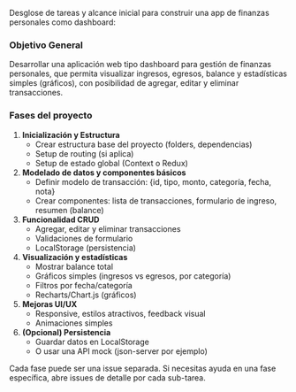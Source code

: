 Desglose de tareas y alcance inicial para construir una app de finanzas personales como dashboard:

### Objetivo General
Desarrollar una aplicación web tipo dashboard para gestión de finanzas personales, que permita visualizar ingresos, egresos, balance y estadísticas simples (gráficos), con posibilidad de agregar, editar y eliminar transacciones.

### Fases del proyecto
1. **Inicialización y Estructura**
   - Crear estructura base del proyecto (folders, dependencias)
   - Setup de routing (si aplica)
   - Setup de estado global (Context o Redux)
2. **Modelado de datos y componentes básicos**
   - Definir modelo de transacción: {id, tipo, monto, categoría, fecha, nota}
   - Crear componentes: lista de transacciones, formulario de ingreso, resumen (balance)
3. **Funcionalidad CRUD**
   - Agregar, editar y eliminar transacciones
   - Validaciones de formulario
   - LocalStorage (persistencia)
4. **Visualización y estadísticas**
   - Mostrar balance total
   - Gráficos simples (ingresos vs egresos, por categoría)
   - Filtros por fecha/categoría
   - Recharts/Chart.js (gráficos)
5. **Mejoras UI/UX**
   - Responsive, estilos atractivos, feedback visual
   - Animaciones simples
6. **(Opcional) Persistencia**
   - Guardar datos en LocalStorage
   - O usar una API mock (json-server por ejemplo)

Cada fase puede ser una issue separada. Si necesitas ayuda en una fase específica, abre issues de detalle por cada sub-tarea.